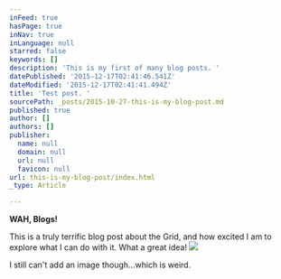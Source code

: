 ```yaml
---
inFeed: true
hasPage: true
inNav: true
inLanguage: null
starred: false
keywords: []
description: 'This is my first of many blog posts. '
datePublished: '2015-12-17T02:41:46.541Z'
dateModified: '2015-12-17T02:41:41.494Z'
title: 'Test post. '
sourcePath: _posts/2015-10-27-this-is-my-blog-post.md
published: true
author: []
authors: []
publisher:
  name: null
  domain: null
  url: null
  favicon: null
url: this-is-my-blog-post/index.html
_type: Article

---
```

**WAH, Blogs!**

This is a truly terrific blog post about the Grid, and how excited I am to explore what I can do with it. What a great idea! ![](https://the-grid-user-content.s3-us-west-2.amazonaws.com/17bc2731-7399-4c16-adfc-f174effad0f8.jpg)

I still can't add an image though...which is weird.